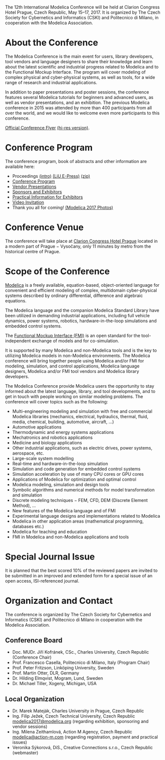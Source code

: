 The 12th International Modelica Conference will be held at Clarion Congress Hotel Prague, Czech Republic, May 15–17, 2017. It is organized by The Czech Society for Cybernetics and Informatics (CSKI) and Politecnico di Milano, in cooperation with the Modelica Association.

# About the Conference

The Modelica Conference is the main event for users, library developers, tool vendors and language designers to share their knowledge and learn about the latest scientific and industrial progress related to Modelica and to the Functional Mockup Interface.
The program will cover modeling of complex physical and cyber-physical systems, as well as tools, for a wide range of research and industrial applications.

In addition to paper presentations and poster sessions, the conference features several Modelica tutorials for beginners and advanced users, as well as vendor presentations, and an exhibition. The previous Modelica conference in 2015 was attended by more than 400 participants from all over the world, and we would like to welcome even more participants to this conference.

[Official Conference Flyer](files/ConferenceFlyerPoster.pdf) [(hi-res version)](files/ConferenceFlyerPoster-hires.pdf).

# Conference Program

The conference program, book of abstracts and other information are available here:

* Proceedings [(intro)](proceedings/html/index.html) [(LiU E-Press)](http://www.ep.liu.se/ecp/contents.asp?issue=132) [(zip)](https://github.com/modelica/ModelicaConference2017/releases/download/USB/Modelica2017-Proceedings-HTML.zip)
* [Conference Program](proceedings/html/ProgramViewing.pdf)
* [Vendor Presentations](proceedings/html/vendors.html)
* [Sponsors and Exhibitors](sponsors.md)
* [Practical Information for Exhibitors](files/copy_of_sitePlanExhibtors.jpg)
* [Video Invitation](http://modelica.cz/video/ModelicaSpot_2017_LQ.mp4)
* Thank you all for coming! [(Modelica 2017 Photos)](http://modelica.cz/modelica-2017-photos/)


# Conference Venue

The conference will take place at [Clarion Congress Hotel Prague](http://www.clarioncongresshotelprague.com/en/) located in a modern part of Prague − Vysočany, only 11 minutes by metro from the historical centre of Prague.

# Scope of the Conference

[Modelica](https://modelica.org) is a freely available, equation-based, object-oriented language for convenient and efficient modeling of complex, multidomain cyber-physical systems described by ordinary differential, difference and algebraic equations.

The Modelica language and the companion Modelica Standard Library have been utilized in demanding industrial applications, including full vehicle dynamics, power systems, robotics, hardware-in-the-loop simulations and embedded control systems.

The [Functional Mockup Interface (FMI)](http://www.fmi-standard.org/) is an open standard for the tool-independent exchange of models and for co-simulation.

It is supported by many Modelica and non-Modelica tools and is the key to utilizing Modelica models in non-Modelica environments. The Modelica conference will bring together people using Modelica and/or FMI for modeling, simulation, and control applications, Modelica language designers, Modelica and/or FMI tool vendors and Modelica library developers.

The Modelica Conference provide Modelica users the opportunity to stay informed about the latest language, library, and tool developments, and to get in touch with people working on similar modeling problems. The conference will cover topics such as the following:

* Multi-engineering modeling and simulation with free and commercial Modelica libraries (mechanics, electrical, hydraulics, thermal, fluid, media, chemical, building, automotive, aircraft, ...)
* Automotive applications
* Thermodynamic and energy systems applications
* Mechatronics and robotics applications
* Medicine and biology applications
* Other industrial applications, such as electric drives, power systems, aerospace, etc.
* Large-scale system modelling
* Real-time and hardware-in-the-loop simulation
* Simulation and code generation for embedded control systems
* Simulation acceleration by use of many CPU cores or GPU cores
* Applications of Modelica for optimization and optimal control
* Modelica modeling, simulation and design tools
* Symbolic algorithms and numerical methods for model transformation and simulation
* Discrete modeling techniques − FEM, CFD, DEM (Discrete Element Method), ...
* New features of the Modelica language and of FMI
* Experimental language designs and implementations related to Modelica
* Modelica in other application areas (mathematical programming, databases etc.)
* Modelica for teaching and education
* FMI in Modelica and non-Modelica applications and tools

# Special Journal Issue
It is planned that the best scored 10% of the reviewed papers are invited to be submitted in an improved and extended form for a special issue of an open access, ISI-referenced journal.

# Organization and Contact

The conference is organized by The Czech Society for Cybernetics and Informatics (CSKI) and Politecnico di Milano in cooperation with the Modelica Association.

## Conference Board

* Doc. MUDr. Jiří Kofránek, CSc., Charles University, Czech Republic (Conference Chair)
* Prof. Francesco Casella, Politecnico di Milano, Italy (Program Chair)
* Prof. Peter Fritzson, Linköping University, Sweden
* Prof. Martin Otter, DLR, Germany
* Dr. Hilding Elmqvist, Mogram, Lund, Sweden
* Dr. Michael Tiller, Xogeny, Michigan, USA

## Local Organization
* Dr. Marek Mateják, Charles University in Prague, Czech Republic
* Ing. Filip Ježek, Czech Technical University, Czech Republic modelica2017@modelica.org (regarding exhibition, sponsoring and vendor sessions)
* Ing. Milena Zeithamlová, Action M Agency, Czech Republic modelica@action-m.com (regarding registration, payment and practical issues)
* Veronika Sýkorová, DiS., Creative Connections s.r.o., Czech Republic (webmaster)
